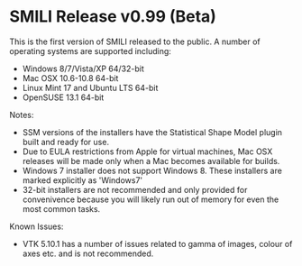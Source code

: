 # SMILI Release v0.99 (Beta)

This is the first version of SMILI released to the public. A number of operating systems are supported including:
* Windows 8/7/Vista/XP 64/32-bit
* Mac OSX 10.6-10.8 64-bit
* Linux Mint 17 and Ubuntu LTS 64-bit
* OpenSUSE 13.1 64-bit

Notes:
* SSM versions of the installers have the Statistical Shape Model plugin built and ready for use.
* Due to EULA restrictions from Apple for virtual machines, Mac OSX releases will be made only when a Mac becomes available for builds.
* Windows 7 installer does not support Windows 8. These installers are marked explicitly as 'Windows7'
* 32-bit installers are not recommended and only provided for convenivence because you will likely run out of memory for even the most common tasks.

Known Issues:
* VTK 5.10.1 has a number of issues related to gamma of images, colour of axes etc. and is not recommended.